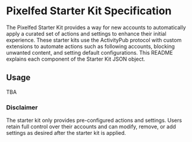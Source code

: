 # Pixelfed Starter Kit Specification

The Pixelfed Starter Kit provides a way for new accounts to automatically apply a curated set of actions and settings to enhance their initial experience. These starter kits use the ActivityPub protocol with custom extensions to automate actions such as following accounts, blocking unwanted content, and setting default configurations. This README explains each component of the Starter Kit JSON object.

## Usage

TBA

### Disclaimer

The starter kit only provides pre-configured actions and settings. Users retain full control over their accounts and can modify, remove, or add settings as desired after the starter kit is applied.

